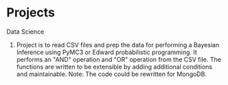 # Projects
Data Science

1. Project is to read CSV files and prep the data for performing a Bayesian Inference using PyMC3 or 
Edward probabilistic programming. It performs an "AND" operation and "OR" operation from the CSV file. The 
functions are written to be extensible by adding additional conditions and maintainable.
Note: The code could be rewritten for MongoDB.
